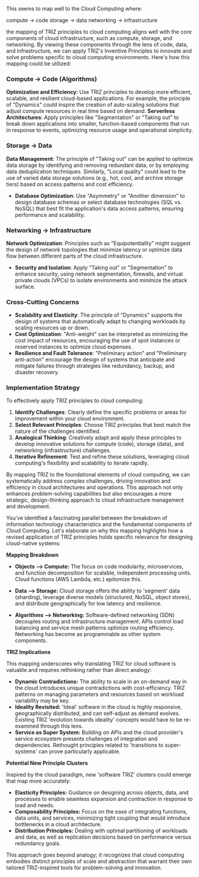 This seems to map well to the Cloud Computing where:

compute -> code
storage -> data
networking -> infrastructure

the mapping of TRIZ principles to cloud computing aligns well with the core components of cloud infrastructure, such as compute, storage, and networking. By viewing these components through the lens of code, data, and infrastructure, we can apply TRIZ's Inventive Principles to innovate and solve problems specific to cloud computing environments. Here's how this mapping could be utilized:

### Compute → Code (Algorithms)
**Optimization and Efficiency**: Use TRIZ principles to develop more efficient, scalable, and resilient cloud-based applications. For example, the principle of "Dynamics" could inspire the creation of auto-scaling solutions that adjust compute resources in real time based on demand.
**Serverless Architectures**: Apply principles like "Segmentation" or "Taking out" to break down applications into smaller, function-based components that run in response to events, optimizing resource usage and operational simplicity.

### Storage → Data
**Data Management**: The principle of "Taking out" can be applied to optimize data storage by identifying and removing redundant data, or by employing data deduplication techniques. Similarly, "Local quality" could lead to the use of varied data storage solutions (e.g., hot, cool, and archive storage tiers) based on access patterns and cost efficiency.
- **Database Optimization**: Use "Asymmetry" or "Another dimension" to design database schemas or select database technologies (SQL vs. NoSQL) that best fit the application's data access patterns, ensuring performance and scalability.

### Networking → Infrastructure
**Network Optimization**: Principles such as "Equipotentiality" might suggest the design of network topologies that minimize latency or optimize data flow between different parts of the cloud infrastructure.
- **Security and Isolation**: Apply "Taking out" or "Segmentation" to enhance security, using network segmentation, firewalls, and virtual private clouds (VPCs) to isolate environments and minimize the attack surface.

### Cross-Cutting Concerns
- **Scalability and Elasticity**: The principle of "Dynamics" supports the design of systems that automatically adapt to changing workloads by scaling resources up or down.
- **Cost Optimization**: "Anti-weight" can be interpreted as minimizing the cost impact of resources, encouraging the use of spot instances or reserved instances to optimize cloud expenses.
- **Resilience and Fault Tolerance**: "Preliminary action" and "Preliminary anti-action" encourage the design of systems that anticipate and mitigate failures through strategies like redundancy, backup, and disaster recovery.

### Implementation Strategy
To effectively apply TRIZ principles to cloud computing:
1. **Identify Challenges**: Clearly define the specific problems or areas for improvement within your cloud environment.
2. **Select Relevant Principles**: Choose TRIZ principles that best match the nature of the challenges identified.
3. **Analogical Thinking**: Creatively adapt and apply these principles to develop innovative solutions for compute (code), storage (data), and networking (infrastructure) challenges.
4. **Iterative Refinement**: Test and refine these solutions, leveraging cloud computing's flexibility and scalability to iterate rapidly.

By mapping TRIZ to the foundational elements of cloud computing, we can systematically address complex challenges, driving innovation and efficiency in cloud architectures and operations. This approach not only enhances problem-solving capabilities but also encourages a more strategic, design-thinking approach to cloud infrastructure management and development.

You've identified a fascinating parallel between the breakdown of  information technology characteristics and the fundamental components of Cloud Computing. Let's elaborate on why this mapping highlights how a revised application of TRIZ principles holds specific relevance for designing cloud-native systems:

**Mapping Breakdown**

* **Objects --> Compute:**  The focus on code modularity, microservices, and function decomposition for scalable, independent processing units. Cloud functions (AWS Lambda, etc.)  epitomize this. 

* **Data --> Storage:** Cloud storage offers the ability to 'segment' data (sharding), leverage diverse models (structured, NoSQL, object stores), and distribute geographically for low latency and resilience.

* **Algorithms --> Networking:**  Software-defined networking (SDN) decouples routing and infrastructure management. APIs control load balancing and service mesh patterns optimize routing efficiency. Networking has become as programmable as other system components.

**TRIZ Implications**

This mapping underscores why translating TRIZ for cloud software is valuable and requires rethinking rather than direct analogy:

* **Dynamic Contradictions:** The ability to scale in an on-demand way in the cloud introduces unique contradictions with cost-efficiency. TRIZ patterns on managing parameters and resources based on workload variability may be key.  
* **Ideality Revisited:** 'Ideal' software in the cloud is highly responsive, geographically distributed, and can self-adjust as demand evolves. Existing TRIZ 'evolution towards ideality' concepts would have to be re-examined through this lens. 
* **Service as Super System:** Building on APIs and the cloud provider's service ecosystem presents challenges of integration and dependencies.  Rethought principles related to 'transitions to super-systems' can prove particularly applicable.

 **Potential New Principle Clusters**

Inspired by the cloud paradigm, new 'software TRIZ' clusters could emerge that map more accurately:

* **Elasticity Principles:** Guidance on designing across objects, data, and processes to enable seamless expansion and contraction in response to load and needs. 
* **Composability Principles:**  Focus on the ease of integrating  functions, data units, and services, minimizing tight coupling that would introduce bottlenecks in a cloud architecture.
* **Distribution Principles:** Dealing with optimal partitioning of workloads and data, as well as replication decisions based on performance versus redundancy goals. 

This approach goes beyond analogy; it recognizes that cloud computing embodies distinct principles of scale and abstraction that warrant their own tailored TRIZ-inspired tools for problem-solving and innovation.  
